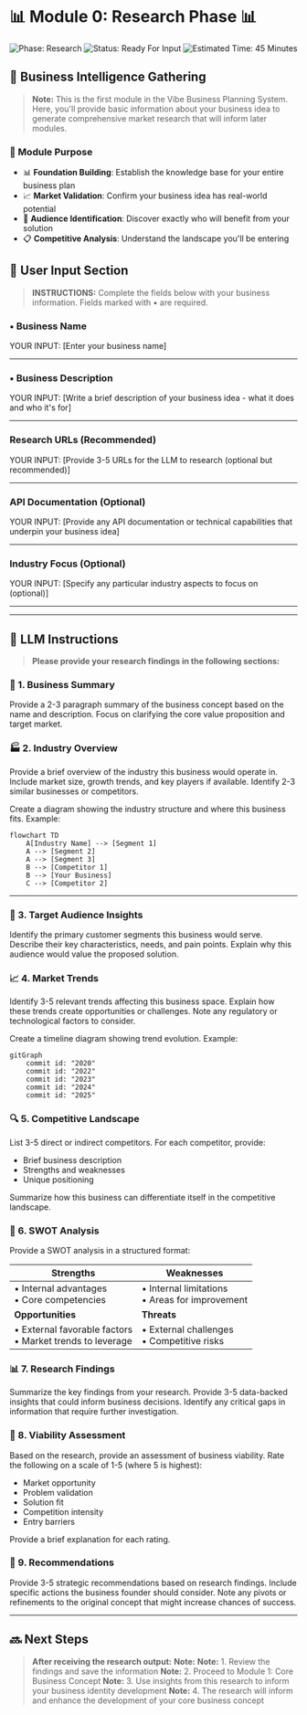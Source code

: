 # 📊 Module 0: Research Phase 📊

![Phase: Research](https://img.shields.io/badge/Phase-Research-5BCEFA?style=for-the-badge)
![Status: Ready For Input](https://img.shields.io/badge/Status-Ready_For_Input-22C55E?style=for-the-badge)
![Estimated Time: 45 Minutes](https://img.shields.io/badge/Estimated_Time-45_Minutes-F5A9B8?style=flat-square)

## 🔎 Business Intelligence Gathering

> **Note:** This is the first module in the Vibe Business Planning System. Here, you'll provide basic information about your business idea to generate comprehensive market research that will inform later modules.

### 🚀 Module Purpose

- 📊 **Foundation Building**: Establish the knowledge base for your entire business plan
- 📈 **Market Validation**: Confirm your business idea has real-world potential
- 👥 **Audience Identification**: Discover exactly who will benefit from your solution
- 📋 **Competitive Analysis**: Understand the landscape you'll be entering

## 📝 User Input Section

> **INSTRUCTIONS:** Complete the fields below with your business information. Fields marked with • are required.

### • **Business Name**
YOUR INPUT: [Enter your business name]

---

### • **Business Description**
YOUR INPUT: [Write a brief description of your business idea - what it does and who it's for]

---

### **Research URLs** (Recommended)
YOUR INPUT: [Provide 3-5 URLs for the LLM to research (optional but recommended)]

---

### **API Documentation** (Optional)
YOUR INPUT: [Provide any API documentation or technical capabilities that underpin your business idea]

---

### **Industry Focus** (Optional)
YOUR INPUT: [Specify any particular industry aspects to focus on (optional)]

---

---

## 📓 LLM Instructions

> **Please provide your research findings in the following sections:**

### 🔎 1. Business Summary

Provide a 2-3 paragraph summary of the business concept based on the name and description. Focus on clarifying the core value proposition and target market.

### 🏭 2. Industry Overview

Provide a brief overview of the industry this business would operate in. Include market size, growth trends, and key players if available. Identify 2-3 similar businesses or competitors.

Create a diagram showing the industry structure and where this business fits. Example:

```mermaid
flowchart TD
    A[Industry Name] --> [Segment 1]
    A --> [Segment 2]
    A --> [Segment 3]
    B --> [Competitor 1]
    B --> [Your Business]
    C --> [Competitor 2]
```


---


### 👥 3. Target Audience Insights

Identify the primary customer segments this business would serve. Describe their key characteristics, needs, and pain points. Explain why this audience would value the proposed solution.

### 📈 4. Market Trends

Identify 3-5 relevant trends affecting this business space. Explain how these trends create opportunities or challenges. Note any regulatory or technological factors to consider.

Create a timeline diagram showing trend evolution. Example:

```mermaid
gitGraph
    commit id: "2020"
    commit id: "2022"
    commit id: "2023"
    commit id: "2024"
    commit id: "2025"
```

### 🔍 5. Competitive Landscape

List 3-5 direct or indirect competitors. For each competitor, provide:
- Brief business description
- Strengths and weaknesses
- Unique positioning

Summarize how this business can differentiate itself in the competitive landscape.

### 📑 6. SWOT Analysis

Provide a SWOT analysis in a structured format:

| **Strengths** | **Weaknesses** |
|--------------|----------------|
| • Internal advantages<br>• Core competencies | • Internal limitations<br>• Areas for improvement |
| **Opportunities** | **Threats** |
| • External favorable factors<br>• Market trends to leverage | • External challenges<br>• Competitive risks |

### 📊 7. Research Findings

Summarize the key findings from your research. Provide 3-5 data-backed insights that could inform business decisions. Identify any critical gaps in information that require further investigation.

### 💸 8. Viability Assessment

Based on the research, provide an assessment of business viability. Rate the following on a scale of 1-5 (where 5 is highest):
- Market opportunity
- Problem validation
- Solution fit
- Competition intensity
- Entry barriers

Provide a brief explanation for each rating.

### 📌 9. Recommendations

Provide 3-5 strategic recommendations based on research findings. Include specific actions the business founder should consider. Note any pivots or refinements to the original concept that might increase chances of success.


---

## 🔜 Next Steps

> **After receiving the research output:**
> **Note:** 
> **Note:** 1. Review the findings and save the information
> **Note:** 2. Proceed to Module 1: Core Business Concept
> **Note:** 3. Use insights from this research to inform your business identity development
> **Note:** 4. The research will inform and enhance the development of your core business concept
